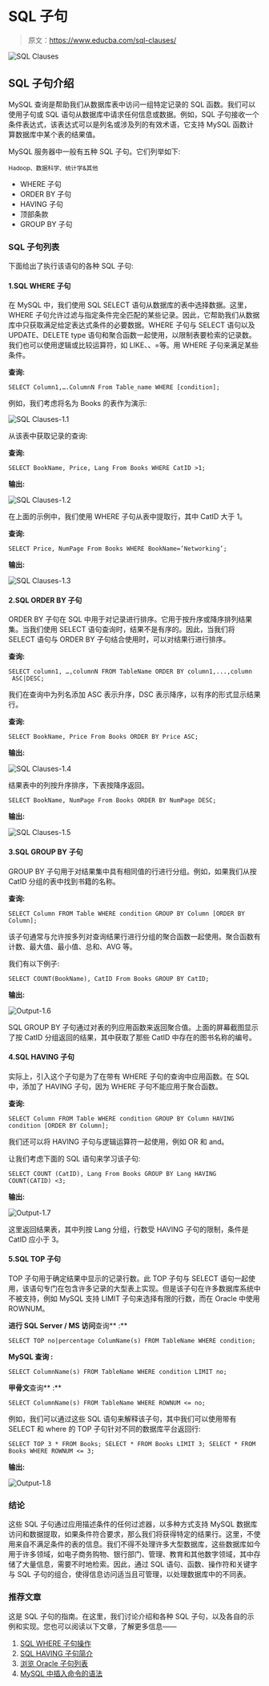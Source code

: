 # SQL 子句

> 原文：<https://www.educba.com/sql-clauses/>

![SQL Clauses](img/02368b206c5fca0b56676cd1360bbae3.png)



## SQL 子句介绍

MySQL 查询是帮助我们从数据库表中访问一组特定记录的 SQL 函数。我们可以使用子句或 SQL 语句从数据库中请求任何信息或数据。例如，SQL 子句接收一个条件表达式，该表达式可以是列名或涉及列的有效术语，它支持 MySQL 函数计算数据库中某个表的结果值。

MySQL 服务器中一般有五种 SQL 子句。它们列举如下:

<small>Hadoop、数据科学、统计学&其他</small>

*   WHERE 子句
*   ORDER BY 子句
*   HAVING 子句
*   顶部条款
*   GROUP BY 子句

### SQL 子句列表

下面给出了执行该语句的各种 SQL 子句:

#### 1.SQL WHERE 子句

在 MySQL 中，我们使用 SQL SELECT 语句从数据库的表中选择数据。这里，WHERE 子句允许过滤与指定条件完全匹配的某些记录。因此，它帮助我们从数据库中只获取满足给定表达式条件的必要数据。WHERE 子句与 SELECT 语句以及 UPDATE、DELETE type 语句和聚合函数一起使用，以限制表要检索的记录数。我们也可以使用逻辑或比较运算符，如 LIKE、、=等。用 WHERE 子句来满足某些条件。

**查询:**

`SELECT Column1,….ColumnN From Table_name WHERE [condition];`

例如，我们考虑将名为 Books 的表作为演示:

![SQL Clauses-1.1](img/b03ca8f9dfa14233ee4ffad01679721b.png)



从该表中获取记录的查询:

**查询:**

`SELECT BookName, Price, Lang From Books WHERE CatID >1;`

**输出:**

![SQL Clauses-1.2](img/c106888dcaee1b998ebc93c82241fc44.png)



在上面的示例中，我们使用 WHERE 子句从表中提取行，其中 CatID 大于 1。

**查询:**

`SELECT Price, NumPage From Books WHERE BookName=’Networking’;`

**输出:**

![SQL Clauses-1.3](img/4f7f4e86a463645f86e5591b5b3e03a0.png)



#### 2.SQL ORDER BY 子句

ORDER BY 子句在 SQL 中用于对记录进行排序。它用于按升序或降序排列结果集。当我们使用 SELECT 语句查询时，结果不是有序的。因此，当我们将 SELECT 语句与 ORDER BY 子句结合使用时，可以对结果行进行排序。

**查询:**

`SELECT column1, …,columnN FROM TableName ORDER BY column1,...,column  ASC|DESC;`

我们在查询中为列名添加 ASC 表示升序，DSC 表示降序，以有序的形式显示结果行。

**查询:**

`SELECT BookName, Price From Books ORDER BY Price ASC;`

**输出:**

![SQL Clauses-1.4](img/2c0ebe9c9a1b82d9892733949dab69df.png)



结果表中的列按升序排序，下表按降序返回。

`SELECT BookName, NumPage From Books ORDER BY NumPage DESC;`

**输出:**

![SQL Clauses-1.5](img/f35b674f49f443f12627a3e61d895e15.png)



#### 3.SQL GROUP BY 子句

GROUP BY 子句用于对结果集中具有相同值的行进行分组。例如，如果我们从按 CatID 分组的表中找到书籍的名称。

**查询:**

`SELECT Column FROM Table WHERE condition GROUP BY Column [ORDER BY Column];`

该子句通常与允许按多列对查询结果行进行分组的聚合函数一起使用。聚合函数有计数、最大值、最小值、总和、AVG 等。

我们有以下例子:

`SELECT COUNT(BookName), CatID From Books GROUP BY CatID;`

**输出:**

![Output-1.6](img/87227f0aa6a75ef9d580b8c8869df9d4.png)



SQL GROUP BY 子句通过对表的列应用函数来返回聚合值。上面的屏幕截图显示了按 CatID 分组返回的结果，其中获取了那些 CatID 中存在的图书名称的编号。

#### 4.SQL HAVING 子句

实际上，引入这个子句是为了在带有 WHERE 子句的查询中应用函数。在 SQL 中，添加了 HAVING 子句，因为 WHERE 子句不能应用于聚合函数。

**查询:**

`SELECT Column FROM Table WHERE condition GROUP BY Column HAVING condition [ORDER BY Column];`

我们还可以将 HAVING 子句与逻辑运算符一起使用，例如 OR 和 and。

让我们考虑下面的 SQL 语句来学习该子句:

`SELECT COUNT (CatID), Lang From Books GROUP BY Lang HAVING COUNT(CATID) <3;`

**输出:**

![Output-1.7](img/144f6ae3fbe63125df2b72b2d85df14c.png)



这里返回结果表，其中列按 Lang 分组，行数受 HAVING 子句的限制，条件是 CatID 应小于 3。

#### 5.SQL TOP 子句

TOP 子句用于确定结果中显示的记录行数。此 TOP 子句与 SELECT 语句一起使用，该语句专门在包含许多记录的大型表上实现。但是该子句在许多数据库系统中不被支持，例如 MySQL 支持 LIMIT 子句来选择有限的行数，而在 Oracle 中使用 ROWNUM。

**进行 SQL Server / MS 访问**查询** :**

`SELECT TOP no|percentage ColumName(s) FROM TableName WHERE condition;`

**MySQL **查询** :**

`SELECT ColumnName(s) FROM TableName WHERE condition LIMIT no;`

**甲骨文**查询** :**

`SELECT ColumnName(s) FROM TableName WHERE ROWNUM <= no;`

例如，我们可以通过这些 SQL 语句来解释该子句，其中我们可以使用带有 SELECT 和 where 的 TOP 子句针对不同的数据库平台返回行:

`SELECT TOP 3 * FROM Books;
SELECT * FROM Books LIMIT 3;
SELECT * FROM Books WHERE ROWNUM <= 3;`

**输出:**

![Output-1.8](img/67f03ca3c0566e2e832850954a7d2c7f.png)



### 结论

这些 SQL 子句通过应用描述条件的任何过滤器，以多种方式支持 MySQL 数据库访问和数据提取，如果条件符合要求，那么我们将获得特定的结果行。这里，不使用来自不满足条件的表的信息。我们不得不处理许多大型数据库，这些数据库如今用于许多领域，如电子商务购物、银行部门、管理、教育和其他数字领域，其中存储了大量信息，需要不时地检索。因此，通过 SQL 语句、函数、操作符和关键字与 SQL 子句的组合，使得信息访问适当且可管理，以处理数据库中的不同表。

### 推荐文章

这是 SQL 子句的指南。在这里，我们讨论介绍和各种 SQL 子句，以及各自的示例和实现。您也可以阅读以下文章，了解更多信息——

1.  [SQL WHERE 子句操作](https://www.educba.com/sql-where-clause/)
2.  [SQL HAVING 子句简介](https://www.educba.com/sql-having-clause/)
3.  [浏览 Oracle 子句列表](https://www.educba.com/oracle-clauses/)
4.  [MySQL 中插入命令的语法](https://www.educba.com/insert-in-mysql/)





